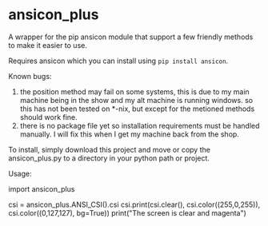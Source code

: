 # ansicon_plus
A wrapper for the pip ansicon module that support a few friendly methods to make it easier to use.

Requires ansicon which you can install using `pip install ansicon`.

Known bugs:
 1) the position method may fail on some systems, this is due to my main machine being in the show and my alt machine is running windows.
    so this has not been tested on *-nix, but except for the metioned methods should work fine.
 2) there is no package file yet so installation requirements must be handled manually.  I will fix this when I get my machine back from the shop.
 
 To install, simply download this project and move or copy the ansicon_plus.py to a directory in your python path or project.
 
 Usage:
 
 import ansicon_plus
 
 csi = ansicon_plus.ANSI_CSI().csi
 csi.print(csi.clear(), csi.color((255,0,255)), csi.color((0,127,127), bg=True))
 print("The screen is clear and magenta")
 
 
